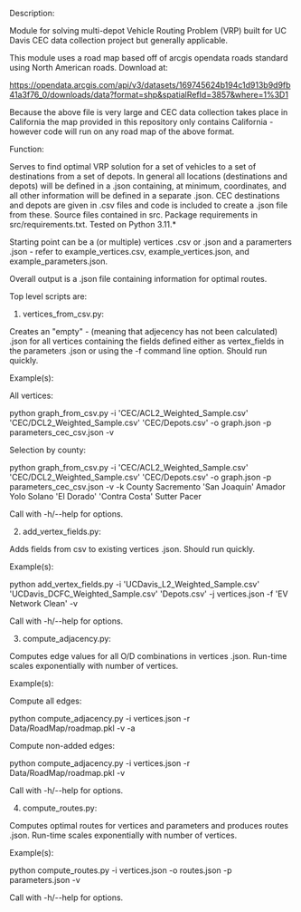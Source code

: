 Description:

Module for solving multi-depot Vehicle Routing Problem (VRP) built for UC Davis CEC
data collection project but generally applicable.

This module uses a road map based off of arcgis opendata roads standard using
North American roads. Download at:

https://opendata.arcgis.com/api/v3/datasets/169745624b194c1d913b9d9fb41a3f76_0/downloads/data?format=shp&spatialRefId=3857&where=1%3D1

Because the above file is very large and CEC data collection takes place in California the
map provided in this repository only contains California - however code will run on any
road map of the above format.

Function:

Serves to find optimal VRP solution for a set of vehicles to a set of destinations from a set
of depots. In general all locations (destinations and depots) will be defined in a .json
containing, at minimum, coordinates, and all other information will be defined in a separate
.json. CEC destinations and depots are given in .csv files and code is included to create a
.json file from these. Source files contained in src. Package requirements in src/requirements.txt. Tested on Python 3.11.*

Starting point can be a (or multiple) vertices .csv or .json  and a paramerters .json -
refer to example_vertices.csv, example_vertices.json, and example_parameters.json.

Overall output is a .json file containing information for optimal routes.

Top level scripts are:

1. vertices_from_csv.py:

Creates an "empty" - (meaning that adjecency has not been calculated) .json for all vertices
containing the fields defined either as vertex_fields in the parameters .json or using the
-f command line option. Should run quickly.

Example(s):

All vertices:

python graph_from_csv.py -i 'CEC/ACL2_Weighted_Sample.csv' 'CEC/DCL2_Weighted_Sample.csv' 'CEC/Depots.csv' -o graph.json -p parameters_cec_csv.json -v

Selection by county:

python graph_from_csv.py -i 'CEC/ACL2_Weighted_Sample.csv' 'CEC/DCL2_Weighted_Sample.csv' 'CEC/Depots.csv' -o graph.json -p parameters_cec_csv.json -v -k County Sacremento 'San Joaquin' Amador Yolo Solano 'El Dorado' 'Contra Costa' Sutter Pacer

Call with -h/--help for options.

2. add_vertex_fields.py:

Adds fields from csv to existing vertices .json. Should run quickly.

Example(s):

python add_vertex_fields.py -i 'UCDavis_L2_Weighted_Sample.csv' 'UCDavis_DCFC_Weighted_Sample.csv' 'Depots.csv' -j vertices.json -f 'EV Network Clean' -v

Call with -h/--help for options.

3. compute_adjacency.py:

Computes edge values for all O/D combinations in vertices .json. Run-time scales
exponentially with number of vertices.

Example(s):

Compute all edges:

python compute_adjacency.py -i vertices.json -r Data/RoadMap/roadmap.pkl -v -a

Compute non-added edges:

python compute_adjacency.py -i vertices.json -r Data/RoadMap/roadmap.pkl -v

Call with -h/--help for options.

4. compute_routes.py:

Computes optimal routes for vertices and parameters and produces routes .json.
Run-time scales exponentially with number of vertices.

Example(s):

python compute_routes.py -i vertices.json -o routes.json -p parameters.json -v

Call with -h/--help for options.